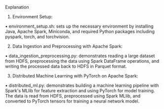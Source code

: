 Explanation
1.	Environment Setup:

  •	environment_setup.sh:  sets up the necessary environment by installing Java, Apache Spark, Miniconda, and required Python packages including pyspark,           torch, and torchvision.
  
2.	Data Ingestion and Preprocessing with Apache Spark:

  •	data_ingestion_preprocessing.py:  demonstrates reading a large dataset from HDFS, preprocessing the data using Spark DataFrame operations, and writing the processed data back to HDFS in Parquet format.
  
3.	Distributed Machine Learning with PyTorch on Apache Spark:

  •	distributed_ml.py:  demonstrates building a machine learning pipeline with Spark's MLlib for feature extraction and using PyTorch for model training. The       data is read from HDFS, preprocessed using Spark MLlib, and converted to PyTorch tensors for training a neural network model.

